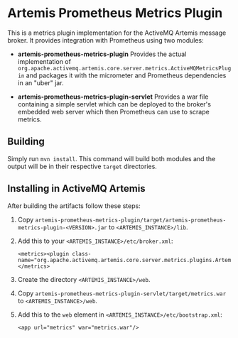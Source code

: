 # Artemis Prometheus Metrics Plugin

This is a metrics plugin implementation for the ActiveMQ Artemis message broker.
It provides integration with Prometheus using two modules:

- **artemis-prometheus-metrics-plugin** Provides the actual implementation of
  `org.apache.activemq.artemis.core.server.metrics.ActiveMQMetricsPlugin` and
  packages it with the micrometer and Prometheus dependencies in an "uber" jar.

- **artemis-prometheus-metrics-plugin-servlet** Provides a war file containing
  a simple servlet which can be deployed to the broker's embedded web server
  which then Prometheus can use to scrape metrics.

## Building

Simply run `mvn install`. This command will build both modules and the output
will be in their respective `target` directories.

## Installing in ActiveMQ Artemis

After building the artifacts follow these steps:

1. Copy `artemis-prometheus-metrics-plugin/target/artemis-prometheus-metrics-plugin-<VERSION>.jar`
   to `<ARTEMIS_INSTANCE>/lib`.

1. Add this to your `<ARTEMIS_INSTANCE>/etc/broker.xml`:

       <metrics><plugin class-name="org.apache.activemq.artemis.core.server.metrics.plugins.ArtemisPrometheusMetricsPlugin"/></metrics>

1. Create the directory `<ARTEMIS_INSTANCE>/web`.

1. Copy `artemis-prometheus-metrics-plugin-servlet/target/metrics.war` to `<ARTEMIS_INSTANCE>/web`.

1. Add this to the `web` element in `<ARTEMIS_INSTANCE>/etc/bootstrap.xml`:

       <app url="metrics" war="metrics.war"/>
